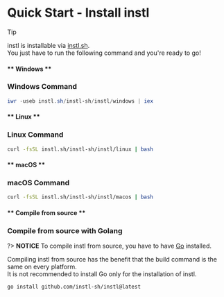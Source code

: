 # Quick Start - Install instl

> [!TIP]
> instl is installable via [instl.sh](https://instl.sh).\
> You just have to run the following command and you're ready to go!

<!-- tabs:start -->

#### ** Windows **

### Windows Command

```powershell
iwr -useb instl.sh/instl-sh/instl/windows | iex
```

#### ** Linux **

### Linux Command

```bash
curl -fsSL instl.sh/instl-sh/instl/linux | bash
```

#### ** macOS **

### macOS Command

```bash
curl -fsSL instl.sh/instl-sh/instl/macos | bash
```

#### ** Compile from source **

### Compile from source with Golang

?> **NOTICE**
To compile instl from source, you have to have [Go](https://golang.org/) installed.

Compiling instl from source has the benefit that the build command is the same on every platform.\
It is not recommended to install Go only for the installation of instl.

```command
go install github.com/instl-sh/instl@latest
```

<!-- tabs:end -->

